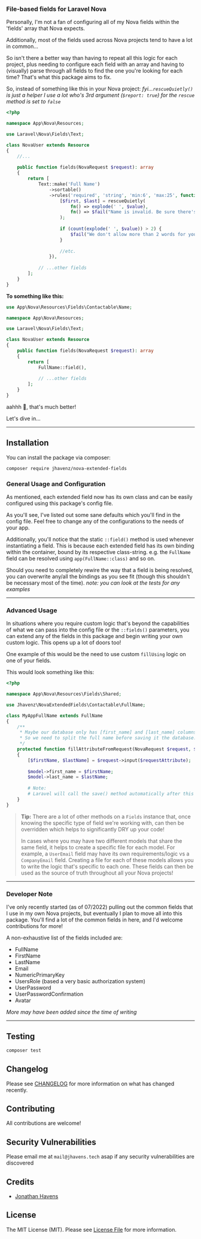 ### File-based fields for Laravel Nova

Personally, I'm not a fan of configuring all of my Nova fields within the 'fields' array that Nova expects.

Additionally, most of the fields used across Nova projects tend to have a lot in common...

So isn't there a better way than having to repeat all this logic for each project, plus needing to
configure each field with an array and having to (visually) parse through all fields to find the one
you're looking for each time? That's what this package aims to fix.

So, instead of something like this in your Nova project:
_fyi...`rescueQuietly()` is just a helper I use a lot who's 3rd argument (`$report: true`) for the `rescue` method is
set to `false`_

```php
<?php

namespace App\Nova\Resources;

use Laravel\Nova\Fields\Text;

class NovaUser extends Resource
{
    //...
    
    public function fields(NovaRequest $request): array
    {
        return [
            Text::make('Full Name')
                ->sortable()
                ->rules('required', 'string', 'min:6', 'max:25', function ($attr, $value, $fail) {
                    [$first, $last] = rescueQuietly(
                        fn() => explode(' ', $value),
                        fn() => $fail("Name is invalid. Be sure there's a space between your first and last name")
                    );
                    
                    if (count(explode(' ', $value)) > 2) { 
                        $fail("We don't allow more than 2 words for your Name. If needed, please join your first/last name. e.g. Wernher VonBraun")
                    }
                    
                    //etc.
                }),
                
            // ...other fields
        ];
    }
}

```

**To something like this:**

```php
use App\Nova\Resources\Fields\Contactable\Name;

namespace App\Nova\Resources;

use Laravel\Nova\Fields\Text;

class NovaUser extends Resource
{
    public function fields(NovaRequest $request): array
    {
        return [
            FullName::field(),
            
            // ...other fields
        ];
    }
}
```

aahhh 🤗, that's much better!

Let's dive in...

---

## Installation

You can install the package via composer:

```bash
composer require jhavenz/nova-extended-fields
```

### General Usage and Configuration

As mentioned, each extended field now has its own class and can be easily configured using this package's config file.

As you'll see, I've listed out some sane defaults which you'll find in the config file.
Feel free to change any of the configurations to the needs of your app.

Additionally, you'll notice that the static `::field()` method is used whenever instantiating a field. This is because
each extended field has its own binding within the container, bound by its respective class-string.
e.g. the `FullName` field can be resolved using `app(FullName::class)` and so on.

Should you need to completely rewire the way that a field is being resolved, you can overwrite any/all the bindings as
you see fit (though this shouldn't be necessary most of the time).
_note: you can look at the tests for any examples_

---

### Advanced Usage

In situations where you require custom logic that's beyond the capabilities of what we can
pass into the config file or the `::fields()` parameters, you can extend any of the
fields in this package and begin writing your own custom logic. This opens up a lot of doors too!

One example of this would be the need to use custom `fillUsing` logic on one of your fields.

This would look something like this:

```php
<?php

namespace App\Nova\Resources\Fields\Shared;

use Jhavenz\NovaExtendedFields\Contactable\FullName;

class MyAppFullName extends FullName
{
    /**
     * Maybe our database only has [first_name] and [last_name] columns. 
     * So we need to split the full name before saving it the database...
     */
    protected function fillAttributeFromRequest(NovaRequest $request, $requestAttribute, $model, $attribute)
    {
        [$firstName, $lastName] = $request->input($requestAttribute);
          
        $model->first_name = $firstName;
        $model->last_name = $lastName;
        
        # Note:
        # Laravel will call the save() method automatically after this method completes
    }
}
```

> **Tip:**
> There are a lot of other methods on a `Fields` instance that, once knowing the specific type of field we're working
> with, can then be overridden which helps to significantly DRY up your code!
>
> In cases where you may have two different models that share the same field, it helps to create a specific file for
> each model. For example, a `UserEmail` field may have its own requirements/logic vs a `CompanyEmail` field.
> Creating a file for each of these models allows you to write the logic that's specific to each one.
> These fields can then be used as the source of truth throughout all your Nova projects!

---

### Developer Note

I've only recently started (as of 07/2022) pulling out the common fields that I use in my own Nova projects, but
eventually I plan
to move all into this package.
You'll find a lot of the common fields in here, and I'd welcome contributions for more!

A non-exhaustive list of the fields included are:

- FullName
- FirstName
- LastName
- Email
- NumericPrimaryKey
- UsersRole (based a very basic authorization system)
- UserPassword
- UserPasswordConfirmation
- Avatar

_More may have been added since the time of writing_

---

## Testing

```bash
composer test
```

## Changelog

Please see [CHANGELOG](CHANGELOG.md) for more information on what has changed recently.

## Contributing

All contributions are welcome!

## Security Vulnerabilities

Please email me at `mail@jhavens.tech` asap if any security vulnerabilities are discovered

## Credits

- [Jonathan Havens](https://github.com/jhavenz)

## License

The MIT License (MIT). Please see [License File](LICENSE.md) for more information.
